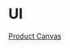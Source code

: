 # UI

[Product Canvas](https://docs.google.com/document/d/19Azytbftor68XZLK5dcufcPH7mBliFLlNGaShqvltK0/edit?usp=sharing)
